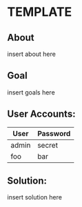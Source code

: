 # TEMPLATE


## About

insert about here


## Goal

insert goals here


## User Accounts:

| User  | Password|
|-------|---------|
|admin  | secret  |
|foo    | bar     |


## Solution:

insert solution here
